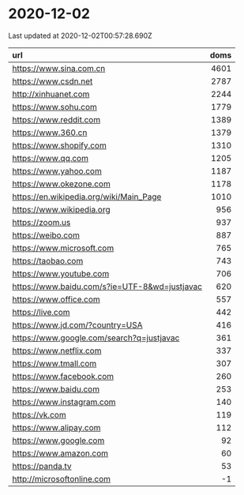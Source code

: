 # 2020-12-02

<!-- BEGIN -->
Last updated at 2020-12-02T00:57:28.690Z

url | doms
:- | -:
https://www.sina.com.cn | 4601
https://www.csdn.net | 2787
http://xinhuanet.com | 2244
https://www.sohu.com | 1779
https://www.reddit.com | 1389
https://www.360.cn | 1379
https://www.shopify.com | 1310
https://www.qq.com | 1205
https://www.yahoo.com | 1187
https://www.okezone.com | 1178
https://en.wikipedia.org/wiki/Main_Page | 1010
https://www.wikipedia.org | 956
https://zoom.us | 937
https://weibo.com | 887
https://www.microsoft.com | 765
https://taobao.com | 743
https://www.youtube.com | 706
https://www.baidu.com/s?ie=UTF-8&wd=justjavac | 620
https://www.office.com | 557
https://live.com | 442
https://www.jd.com/?country=USA | 416
https://www.google.com/search?q=justjavac | 361
https://www.netflix.com | 337
https://www.tmall.com | 307
https://www.facebook.com | 260
https://www.baidu.com | 253
https://www.instagram.com | 140
https://vk.com | 119
https://www.alipay.com | 112
https://www.google.com | 92
https://www.amazon.com | 60
https://panda.tv | 53
http://microsoftonline.com | -1
<!-- END -->

